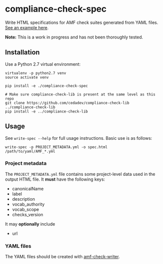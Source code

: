 # compliance-check-spec

Write HTML specifications for AMF check suites generated from YAML files.
[See an example here](https://rawgit.com/cedadev/compliance-check-spec/master/example.html).

**Note:** This is a work in progress and has not been thoroughly tested.

## Installation

Use a Python 2.7 virtual environment:

```
virtualenv -p python2.7 venv
source activate venv

pip install -e ./compliance-check-spec

# Make sure compliance-check-lib is present at the same level as this repo
git clone https://github.com/cedadev/compliance-check-lib ../compliance-check-lib
pip install -e ../compliance-check-lib
```

## Usage

See `write-spec --help` for full usage instructions. Basic use is as follows:

```
write-spec -p PROJECT_METADATA.yml -o spec.html /path/to/yaml/AMF_*.yml
```

### Project metadata

The `PROJECT_METADATA.yml` file contains some project-level data used in the
output HTML file. It **must** have the following keys:

* canonicalName
* label
* description
* vocab_authority
* vocab_scope
* checks_version

It may **optionally** include

* url

### YAML files

The YAML files should be created with
[amf-check-writer](https://github.com/ncasuk/amf-check-writer).
